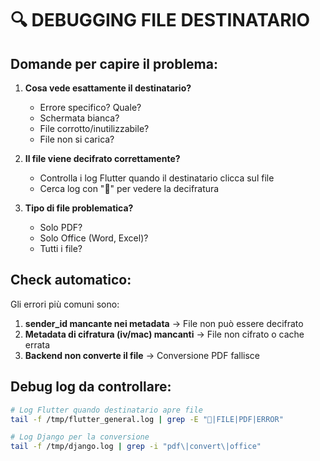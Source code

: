 # 🔍 DEBUGGING FILE DESTINATARIO

## Domande per capire il problema:

1. **Cosa vede esattamente il destinatario?**
   - Errore specifico? Quale?
   - Schermata bianca?
   - File corrotto/inutilizzabile?
   - File non si carica?

2. **Il file viene decifrato correttamente?**
   - Controlla i log Flutter quando il destinatario clicca sul file
   - Cerca log con "🔐" per vedere la decifratura

3. **Tipo di file problematica?**
   - Solo PDF?
   - Solo Office (Word, Excel)?
   - Tutti i file?

## Check automatico:

Gli errori più comuni sono:

1. **sender_id mancante nei metadata** → File non può essere decifrato
2. **Metadata di cifratura (iv/mac) mancanti** → File non cifrato o cache errata
3. **Backend non converte il file** → Conversione PDF fallisce

## Debug log da controllare:

```bash
# Log Flutter quando destinatario apre file
tail -f /tmp/flutter_general.log | grep -E "🔐|FILE|PDF|ERROR"

# Log Django per la conversione
tail -f /tmp/django.log | grep -i "pdf\|convert\|office"
```

